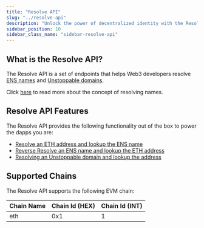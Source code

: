 ```yaml
---
title: "Resolve API"
slug: "../resolve-api"
description: "Unlock the power of decentralized identity with the Resolve API. Easily resolve ENS names and Unstoppable domains to power your Web3 dapps. Our API supports multiple EVM chains and provides quick and easy address resolution."
sidebar_position: 10
sidebar_class_name: "sidebar-resolve-api"
---
```


## What is the Resolve API?

The Resolve API is a set of endpoints that helps Web3 developers resolve [ENS names](https://ens.domains/) and [Unstoppable domains](https://unstoppabledomains.com/). 

Click [here](https://docs.ens.domains/dapp-developer-guide/resolving-names) to read more about the concept of resolving names. 

## Resolve API Features

The Resolve API provides the following functionality out of the box to power the dapps you are:

<ul>
  <li><a href="/web3-data-api/evm/reference/wallet-api/resolve-address">Resolve an ETH address and lookup the ENS name</a></li>
  <li><a href="/web3-data-api/evm/reference/wallet-api/resolve-ens-domain">Reverse Resolve an ENS name and lookup the ETH address</a></li>
  <li><a href="/web3-data-api/evm/reference/wallet-api/resolve-domain">Resolving an Unstoppable domain and lookup the address</a></li>
</ul>

## Supported Chains

The Resolve API supports the following EVM chain:

| Chain Name        | Chain Id (HEX) | Chain Id (INT) |
| ----------------- | -------------- | -------------- |
| eth               | 0x1            | 1              |
